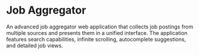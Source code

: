 # Job Aggregator

An advanced job aggregator web application that collects job postings from multiple sources and presents them in a unified interface. The application features search capabilities, infinite scrolling, autocomplete suggestions, and detailed job views.
